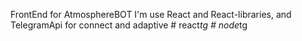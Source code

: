 FrontEnd for AtmosphereBOT
I'm use React and React-libraries, and TelegramApi for connect and adaptive
#   r e a c t _ t g  
 #   n o d e _ t g  
 